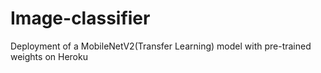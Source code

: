 # Image-classifier
Deployment of a MobileNetV2(Transfer Learning) model with pre-trained weights on Heroku
